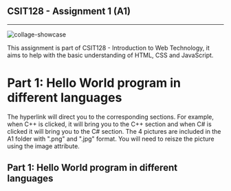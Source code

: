 ## CSIT128 - Assignment 1 (A1)
---
![collage-showcase](https://i.ibb.co/B2cwc29B/Collage.png)

This assignment is part of CSIT128 - Introduction to Web Technology, it aims to help with the basic understanding of HTML, CSS and JavaScript. 

# Part 1: Hello World program in different languages
The hyperlink will direct you to the corresponding sections. For example, when C++
is clicked, it will bring you to the C++ section and when C# is clicked it will bring you to the C#
section. The 4 pictures are included in the A1 folder with ".png" and ".jpg" format. You will need to reisze the picture using the image attribute.

## Part 1: Hello World program in different languages
